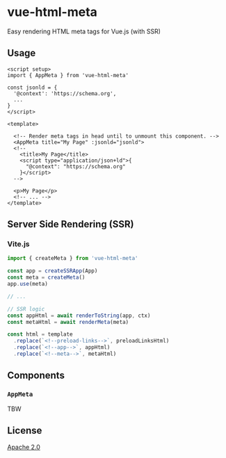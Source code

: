 # vue-html-meta

Easy rendering HTML meta tags for Vue.js (with SSR)

## Usage

```vue
<script setup>
import { AppMeta } from 'vue-html-meta'

const jsonld = {
  '@context': 'https://schema.org',
  ...
}
</script>

<template>

  <!-- Render meta tags in head until to unmount this component. -->
  <AppMeta title="My Page" :jsonld="jsonld">
  <!--
    <title>My Page</title>
    <script type="application/json+ld">{
      "@context": "https://schema.org"
    }</script>
  -->

  <p>My Page</p>
  <!-- ... -->
</template>
```

## Server Side Rendering (SSR)

### Vite.js

```js
import { createMeta } from 'vue-html-meta'

const app = createSSRApp(App)
const meta = createMeta()
app.use(meta)

// ...

// SSR logic
const appHtml = await renderToString(app, ctx)
const metaHtml = await renderMeta(meta)

const html = template
  .replace(`<!--preload-links-->`, preloadLinksHtml)
  .replace(`<!--app-->`, appHtml)
  .replace(`<!--meta-->`, metaHtml)
```

## Components

### `AppMeta`

TBW

## License

[Apache 2.0](./LICENSE)
